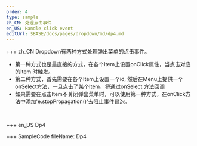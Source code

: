 ```yaml
--- 
order: 4
type: sample
zh_CN: 处理点击事件
en_US: Handle click event
editUrl: $BASE/docs/pages/dropdown/md/dp4.md
---
```


+++ zh_CN
 Dropdown有两种方式处理弹出菜单的点击事件。
    <ul>
    <li> 第一种方式也是最直接的方式，在各个Item上设置onClick属性，当点击对应的Item
    时触发。
    </li>
    <li> 第二种方式，首先需要在各个Item上设置一个id, 然后在Menu上提供一个onSelect方法，一旦点击了某个Item，将通过onSelect
    方法回调
    </li>
    <li>如果需要在点击Item不关闭弹出菜单时，可以使用第一种方式，在onClick方法中添加'e.stopPropagation()'去阻止事件冒泡。</li>
    </ul>
    <br/>

+++ en_US
Dp4

+++ SampleCode
fileName: Dp4
